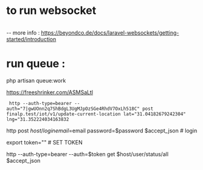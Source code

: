 # to run websocket
``` php artisan websockets:serve
```
-- more info : https://beyondco.de/docs/laravel-websockets/getting-started/introduction


# run queue : 
php artisan queue:work


https://freeshrinker.com/ASMSaLtl


```
 http --auth-type=bearer --auth="7|gwUOnn2q7ShBdgL3UgMJpOzSGe4RhdV7OxLh518C" post finalp.test/iot/v1/update-current-location lat="31.04182679242304" lng="31.352224034163832
```


http post $host/login email=$email password=$password $accept_json  # login

export token=""  # SET TOKEN

http --auth-type=bearer --auth=$token get $host/user/status/all $accept_json

